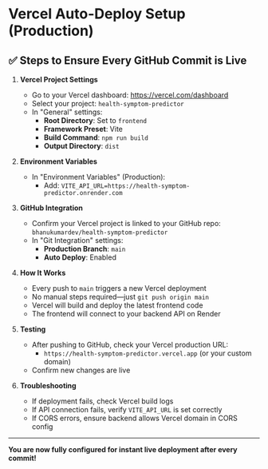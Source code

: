 # Vercel Auto-Deploy Setup (Production)

## ✅ Steps to Ensure Every GitHub Commit is Live

1. **Vercel Project Settings**
   - Go to your Vercel dashboard: https://vercel.com/dashboard
   - Select your project: `health-symptom-predictor`
   - In "General" settings:
     - **Root Directory**: Set to `frontend`
     - **Framework Preset**: Vite
     - **Build Command**: `npm run build`
     - **Output Directory**: `dist`

2. **Environment Variables**
   - In "Environment Variables" (Production):
     - Add: `VITE_API_URL=https://health-symptom-predictor.onrender.com`

3. **GitHub Integration**
   - Confirm your Vercel project is linked to your GitHub repo: `bhanukumardev/health-symptom-predictor`
   - In "Git Integration" settings:
     - **Production Branch**: `main`
     - **Auto Deploy**: Enabled

4. **How It Works**
   - Every push to `main` triggers a new Vercel deployment
   - No manual steps required—just `git push origin main`
   - Vercel will build and deploy the latest frontend code
   - The frontend will connect to your backend API on Render

5. **Testing**
   - After pushing to GitHub, check your Vercel production URL:
     - `https://health-symptom-predictor.vercel.app` (or your custom domain)
   - Confirm new changes are live

6. **Troubleshooting**
   - If deployment fails, check Vercel build logs
   - If API connection fails, verify `VITE_API_URL` is set correctly
   - If CORS errors, ensure backend allows Vercel domain in CORS config

---

**You are now fully configured for instant live deployment after every commit!**
